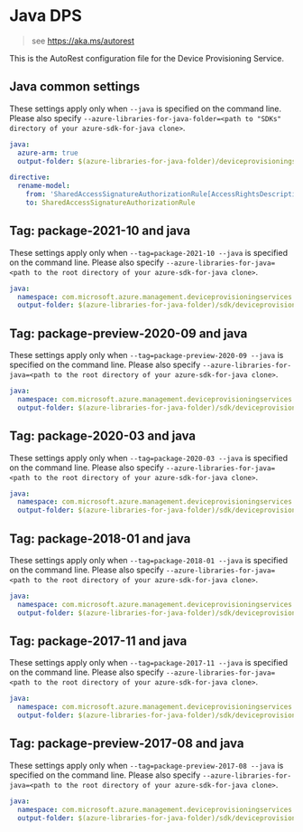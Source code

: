 # Java DPS

> see https://aka.ms/autorest

This is the AutoRest configuration file for the Device Provisioning Service.

## Java common settings

These settings apply only when `--java` is specified on the command line.
Please also specify `--azure-libraries-for-java-folder=<path to "SDKs" directory of your azure-sdk-for-java clone>`.

``` yaml $(java)
java:
  azure-arm: true
  output-folder: $(azure-libraries-for-java-folder)/deviceprovisioningservices

directive:
  rename-model:
    from: 'SharedAccessSignatureAuthorizationRule[AccessRightsDescription]'
    to: SharedAccessSignatureAuthorizationRule
```

## Tag: package-2021-10 and java

These settings apply only when `--tag=package-2021-10 --java` is specified on the command line.
Please also specify `--azure-libraries-for-java=<path to the root directory of your azure-sdk-for-java clone>`.

``` yaml $(tag) == 'package-2021-10' && $(java) && $(multiapi)
java:
  namespace: com.microsoft.azure.management.deviceprovisioningservices.v2021_10_15
  output-folder: $(azure-libraries-for-java-folder)/sdk/deviceprovisioningservices/mgmt-v2021_10_15
```

## Tag: package-preview-2020-09 and java

These settings apply only when `--tag=package-preview-2020-09 --java` is specified on the command line.
Please also specify `--azure-libraries-for-java=<path to the root directory of your azure-sdk-for-java clone>`.

``` yaml $(tag) == 'package-preview-2020-09' && $(java) && $(multiapi)
java:
  namespace: com.microsoft.azure.management.deviceprovisioningservices.v2020_09_01_preview
  output-folder: $(azure-libraries-for-java-folder)/sdk/deviceprovisioningservices/mgmt-v2020_09_01_preview
```

## Tag: package-2020-03 and java

These settings apply only when `--tag=package-2020-03 --java` is specified on the command line.
Please also specify `--azure-libraries-for-java=<path to the root directory of your azure-sdk-for-java clone>`.

``` yaml $(tag) == 'package-2020-03' && $(java)
java:
  namespace: com.microsoft.azure.management.deviceprovisioningservices.v2020_03_01
  output-folder: $(azure-libraries-for-java-folder)/sdk/deviceprovisioningservices/mgmt-v2020_03_01
```

## Tag: package-2018-01 and java

These settings apply only when `--tag=package-2018-01 --java` is specified on the command line.
Please also specify `--azure-libraries-for-java=<path to the root directory of your azure-sdk-for-java clone>`.

``` yaml $(tag) == 'package-2018-01' && $(java) && $(multiapi)
java:
  namespace: com.microsoft.azure.management.deviceprovisioningservices.v2018_01_22
  output-folder: $(azure-libraries-for-java-folder)/sdk/deviceprovisioningservices/mgmt-v2018_01_22
```

## Tag: package-2017-11 and java

These settings apply only when `--tag=package-2017-11 --java` is specified on the command line.
Please also specify `--azure-libraries-for-java=<path to the root directory of your azure-sdk-for-java clone>`.

``` yaml $(tag) == 'package-2017-11' && $(java) && $(multiapi)
java:
  namespace: com.microsoft.azure.management.deviceprovisioningservices.v2017_11_15
  output-folder: $(azure-libraries-for-java-folder)/sdk/deviceprovisioningservices/mgmt-v2017_11_15
```

## Tag: package-preview-2017-08 and java

These settings apply only when `--tag=package-preview-2017-08 --java` is specified on the command line.
Please also specify `--azure-libraries-for-java=<path to the root directory of your azure-sdk-for-java clone>`.

``` yaml $(tag) == 'package-preview-2017-08' && $(java) && $(multiapi)
java:
  namespace: com.microsoft.azure.management.deviceprovisioningservices.v2017_08_21_preview
  output-folder: $(azure-libraries-for-java-folder)/sdk/deviceprovisioningservices/mgmt-v2017_08_21_preview
```
